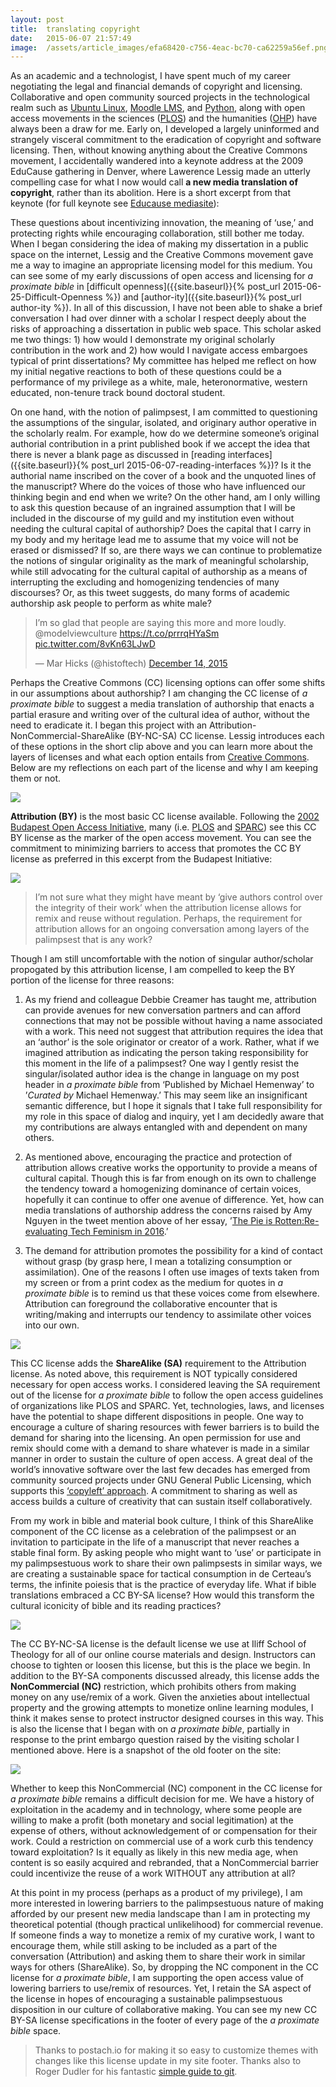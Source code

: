 ```yaml
---
layout:	post
title:	translating copyright
date:	2015-06-07 21:57:49
image:	/assets/article_images/efa68420-c756-4eac-bc70-ca62259a56ef.png
---
```

As an academic and a technologist, I have spent much of my career negotiating the legal and financial demands of copyright and licensing. Collaborative and open community sourced projects in the technological realm such as [Ubuntu Linux](http://community.ubuntu.com), [Moodle LMS](https://moodle.org), and [Python](https://www.python.org/about/), along with open access movements in the sciences ([PLOS](https://www.plos.org)) and the humanities ([OHP](http://openhumanitiespress.org)) have always been a draw for me. Early on, I developed a largely uninformed and strangely visceral commitment to the eradication of copyright and software licensing. Then, without knowing anything about the Creative Commons movement, I accidentally wandered into a keynote address at the 2009 EduCause gathering in Denver, where Lawerence Lessig made an utterly compelling case for what I now would call **a new media translation of copyright**, rather than its abolition. Here is a short excerpt from that keynote (for full keynote see [Educause mediasite](http://educause.mediasite.com/Mediasite/Play/b84be1d5613841aaae441aac8272e2e7)):

These questions about incentivizing innovation, the meaning of ‘use,’ and protecting rights while encouraging collaboration, still bother me today. When I began considering the idea of making my dissertation in a public space on the internet, Lessig and the Creative Commons movement gave me a way to imagine an appropriate licensing model for this medium. You can see some of my early discussions of open access and licensing for *a proximate bible* in [difficult openness]({{site.baseurl}}{% post_url 2015-06-25-Difficult-Openness %}) and [author-ity]({{site.baseurl}}{% post_url author-ity %}). In all of this discussion, I have not been able to shake a brief conversation I had over dinner with a scholar I respect deeply about the risks of approaching a dissertation in public web space. This scholar asked me two things: 1) how would I demonstrate my original scholarly contribution in the work and 2) how would I navigate access embargoes typical of print dissertations? My committee has helped me reflect on how my initial negative reactions to both of these questions could be a performance of my privilege as a white, male, heteronormative, western educated, non-tenure track bound doctoral student.

On one hand, with the notion of palimpsest, I am committed to questioning the assumptions of the singular, isolated, and originary author operative in the scholarly realm. For example, how do we determine someone’s original authorial contribution in a print published book if we accept the idea that there is never a blank page as discussed in [reading interfaces]({{site.baseurl}}{% post_url 2015-06-07-reading-interfaces %})? Is it the authorial name inscribed on the cover of a book and the unquoted lines of the manuscript? Where do the voices of those who have influenced our thinking begin and end when we write? On the other hand, am I only willing to ask this question because of an ingrained assumption that I will be included in the discourse of my guild and my institution even without needing the cultural capital of authorship? Does the capital that I carry in my body and my heritage lead me to assume that my voice will not be erased or dismissed? If so, are there ways we can continue to problematize the notions of singular originality as the mark of meaningful scholarship, while still advocating for the cultural capital of authorship as a means of interrupting the excluding and homogenizing tendencies of many discourses? Or, as this tweet suggests, do many forms of academic authorship ask people to perform as white male?

> I’m so glad that people are saying this more and more loudly. @modelviewculture <https://t.co/prrrqHYaSm> [pic.twitter.com/8vKn63LJwD](https://t.co/8vKn63LJwD)
>
> — Mar Hicks (@histoftech) [December 14, 2015](https://twitter.com/histoftech/status/676513616179384320)

Perhaps the Creative Commons (CC) licensing options can offer some shifts in our assumptions about authorship? I am changing the CC license of *a proximate bible* to suggest a media translation of authorship that enacts a partial erasure and writing over of the cultural idea of author, without the need to eradicate it. I began this project with an Attribution-NonCommercial-ShareAlike (BY-NC-SA) CC license. Lessig introduces each of these options in the short clip above and you can learn more about the layers of licenses and what each option entails from [Creative Commons](https://creativecommons.org/licenses/). Below are my reflections on each part of the license and why I am keeping them or not.

![](/assets/article_images/efa68420-c756-4eac-bc70-ca62259a56ef.png)

**Attribution (BY)** is the most basic CC license available. Following the [2002 Budapest Open Access Initiative](http://www.budapestopenaccessinitiative.org/read), many (i.e. [PLOS](https://www.plos.org/open-access/) and [SPARC](http://www.sparc.arl.org/issues/open-access)) see this CC BY license as the marker of the open access movement. You can see the commitment to minimizing barriers to access that promotes the CC BY license as preferred in this excerpt from the Budapest Initiative:

![](/assets/article_images/ca176b8e-08f9-40aa-8a63-92a109a09191.png)

> I’m not sure what they might have meant by ‘give authors control over the integrity of their work’ when the attribution license allows for remix and reuse without regulation. Perhaps, the requirement for attribution allows for an ongoing conversation among layers of the palimpsest that is any work?

Though I am still uncomfortable with the notion of singular author/scholar propogated by this attribution license, I am compelled to keep the BY portion of the license for three reasons:

1.  As my friend and colleague Debbie Creamer has taught me, attribution can provide avenues for new conversation partners and can afford connections that may not be possible without having a name associated with a work. This need not suggest that attribution requires the idea that an ‘author’ is the sole originator or creator of a work. Rather, what if we imagined attribution as indicating the person taking responsibility for this moment in the life of a palimpsest? One way I gently resist the singular/isolated author idea is the change in language on my post header in *a proximate bible* from ‘Published by Michael Hemenway’ to ’*Curated by* Michael Hemenway.’ This may seem like an insignificant semantic difference, but I hope it signals that I take full responsibility for my role in this space of dialog and inquiry, yet I am decidedly aware that my contributions are always entangled with and dependent on many others.

2.  As mentioned above, encouraging the practice and protection of attribution allows creative works the opportunity to provide a means of cultural capital. Though this is far from enough on its own to challenge the tendency toward a homogenizing dominance of certain voices, hopefully it can continue to offer one avenue of difference. Yet, how can media translations of authorship address the concerns raised by Amy Nguyen in the tweet mention above of her essay, ’[The Pie is Rotten:Re-evaluating Tech Feminism in 2016](https://modelviewculture.com/pieces/the-pie-is-rotten-re-evaluating-tech-feminism-in-2016).’

3.  The demand for attribution promotes the possibility for a kind of contact without grasp (by grasp here, I mean a totalizing consumption or assimilation). One of the reasons I often use images of texts taken from my screen or from a print codex as the medium for quotes in *a proximate bible* is to remind us that these voices come from elsewhere. Attribution can foreground the collaborative encounter that is writing/making and interrupts our tendency to assimilate other voices into our own.

![](/assets/article_images/e72c2970-8d70-4c21-944f-7b83985d560b.png)

This CC license adds the **ShareAlike (SA)** requirement to the Attribution license. As noted above, this requirement is NOT typically considered necessary for open access works. I considered leaving the SA requirement out of the license for *a proximate bible* to follow the open access guidelines of organizations like PLOS and SPARC. Yet, technologies, laws, and licenses have the potential to shape different dispositions in people. One way to encourage a culture of sharing resources with fewer barriers is to build the demand for sharing into the licensing. An open permission for use and remix should come with a demand to share whatever is made in a similar manner in order to sustain the culture of open access. A great deal of the world’s innovative software over the last few decades has emerged from community sourced projects under GNU General Public Licensing, which supports this [‘copyleft’ approach](https://copyleft.org). A commitment to sharing as well as access builds a culture of creativity that can sustain itself collaboratively.

From my work in bible and material book culture, I think of this ShareAlike component of the CC license as a celebration of the palimpsest or an invitation to participate in the life of a manuscript that never reaches a stable final form. By asking people who might want to ‘use’ or participate in my palimpsestuous work to share their own palimpsests in similar ways, we are creating a sustainable space for tactical consumption in de Certeau’s terms, the infinite poiesis that is the practice of everyday life. What if bible translations embraced a CC BY-SA license? How would this transform the cultural iconicity of bible and its reading practices?

![](/assets/article_images/d83daf0d-6d32-4e5c-84df-e1e6d301ba2e.png)

The CC BY-NC-SA license is the default license we use at Iliff School of Theology for all of our online course materials and design. Instructors can choose to tighten or loosen this license, but this is the place we begin. In addition to the BY-SA components discussed already, this license adds the **NonCommercial (NC)** restriction, which prohibits others from making money on any use/remix of a work. Given the anxieties about intellectual property and the growing attempts to monetize online learning modules, I think it makes sense to protect instructor designed courses in this way. This is also the license that I began with on *a proximate bible*, partially in response to the print embargo question raised by the visiting scholar I mentioned above. Here is a snapshot of the old footer on the site:

![](/assets/article_images/f6d80bfd-2e50-4e4f-8e26-8565b6b83e64.png)

Whether to keep this NonCommercial (NC) component in the CC license for *a proximate bible* remains a difficult decision for me. We have a history of exploitation in the academy and in technology, where some people are willing to make a profit (both monetary and social legitimation) at the expense of others, without acknowledgement of or compensation for their work. Could a restriction on commercial use of a work curb this tendency toward exploitation? Is it equally as likely in this new media age, when content is so easily acquired and rebranded, that a NonCommercial barrier could incentivize the reuse of a work WITHOUT any attribution at all?

At this point in my process (perhaps as a product of my privilege), I am more interested in lowering barriers to the palimpsestuous nature of making afforded by our present new media landscape than I am in protecting my theoretical potential (though practical unlikelihood) for commercial revenue. If someone finds a way to monetize a remix of my curative work, I want to encourage them, while still asking to be included as a part of the conversation (Attribution) and asking them to share their work in similar ways for others (ShareAlike). So, by dropping the NC component in the CC license for *a proximate bible*, I am supporting the open access value of lowering barriers to use/remix of resources. Yet, I retain the SA aspect of the license in hopes of encouraging a sustainable palimpsestuous disposition in our culture of collaborative making. You can see my new CC BY-SA license specifications in the footer of every page of the *a proximate bible* space.

> Thanks to postach.io for making it so easy to customize themes with changes like this license update in my site footer. Thanks also to Roger Dudler for his fantastic [simple guide to git](http://rogerdudler.github.io/git-guide/).
